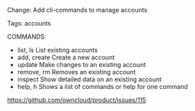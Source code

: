Change: Add cli-commands to manage accounts

Tags: accounts

COMMANDS:

* list, ls        List existing accounts
* add, create     Create a new account
* update          Make changes to an existing account
* remove, rm      Removes an existing account
* inspect         Show detailed data on an existing account
* help, h         Shows a list of commands or help for one command

https://github.com/owncloud/product/issues/115
